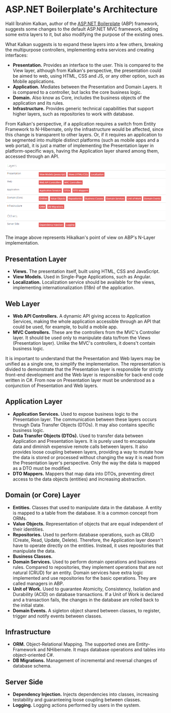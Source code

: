 # ASP.NET Boilerplate's Architecture

Halil İbrahim Kalkan, author of the [ASP.NET Boilerplate](http://aspnetboilerplate.com/) (ABP) framework, suggests some changes to the default ASP.NET MVC framework, adding some extra layers to it, but also modifying the purpose of the existing ones.

What Kalkan suggests is to expand these layers into a few others, breaking the multipurpose controllers, implementing extra services and creating interfaces:

* **Presentation.** Provides an interface to the user. This is compared to the View layer, although from Kalkan's perspective, the presentation could be aimed to web, using HTML, CSS and JS, or any other option, such as Mobile applications.
* **Application.** Mediates between the Presentation and Domain Layers. It is compared to a controller, but lacks the core business logic.
* **Domain.** Also know as Core, includes the business objects of the application and its rules.
* **Infrastructure.** Provides generic technical capabilities that support higher layers, such as repositories to work with database.

From Kalkan's perspective, if a application requires a switch from Entity Framework to N-Hibernate, only the infrastructure would be affected, since this change is transparent to other layers. Or, if it requires an application to be segmented into multiple distinct platforms (such as mobile apps and a web portal), it is just a matter of implementing the Presentation layer in platform-specific ways, having the Application layer shared among them, accessed through an API.

![](./resources/img/figure4.png)

The image above represents Hikalkan's point of view on ABP's N-Layer implementation.

## Presentation Layer

* **Views.** The presentation itself, built using HTML, CSS and JavaScript.
* **View Models.** Used in Single-Page Applications, such as Angular.
* **Localization.** Localization service should be available for the views, implementing internationalization (I18n) of the application.

## Web Layer

* **Web API Controllers.** A dynamic API giving access to Application Services, making the whole application accessible through an API that could be used, for example, to build a mobile app.
* **MVC Controllers.** These are the controllers from the MVC's Controller layer. It should be used only to manipulate data to/from the Views (Presentation layer). Unlike the MVC's controllers, it doens't contain business logic.

It is important to understand that the Presentation and Web layers may be unified as a single one, to simplify the implementation. The representation is divided to demonstrate that the Presentation layer is responsible for strictly front-end development and the Web layer is responsible for back-end code written in C#. From now on Presentation layer must be understood as a conjunction of Presentation and Web layers.

## Application Layer

* **Application Services.** Used to expose business logic to the Presentation layer. The communication between these layers occurs through Data Transfer Objects (DTOs). It may also contains specific business logic.
* **Data Transfer Objects (DTOs).** Used to transfer data between Application and Presentation layers. It is purely used to encapsulate data and diminish expensive remote calls between layers. It also provides loose coupling between layers, providing a way to mutate how the data is stored or processed without changing the way it is read from the Presentation layer's perspective. Only the way the data is mapped as a DTO must be modified.
* **DTO Mappers.** Mappers that map data into DTOs, preventing direct access to the data objects (entities) and increasing abstraction.

## Domain (or Core) Layer

* **Entities.** Classes that used to manipulate data in the database. A entity is mapped to a table from the database. It is a common concept from ORMs.
* **Value Objects.** Representation of objects that are equal independent of their identities.
* **Repositories.** Used to perform database operations, such as CRUD (Create, Read, Update, Delete). Therefore, the Application layer doesn't have to operate directly on the entities. Instead, it uses repositories that manipulate the data.
* **Business Classes.**
* **Domain Services.** Used to perform domain operations and business rules. Compared to repositories, they implement operations that are not natural (CRUD) for an entity. Domain services have extra logic implemented and use repositories for the basic operations. They are called managers in ABP.
* **Unit of Work.** Used to guarantee Atomicity, Consistency, Isolation and Durability (ACID) on database transactions. If a Unit of Work is declared and a transaction fails, the changes in the database are rolled back to the initial state.
* **Domain Events.** A sigleton object shared between classes, to register, trigger and notify events between classes.

## Infrastructure

* **ORM.** Object-Relational Mapping. The supported ones are Entity-Framework and NHibernate. It maps database operations and tables into object-oriented C#.
* **DB Migrations.** Management of incremental and reversal changes of database schema.

## Server Side

* **Dependency Injection.** Injects dependencies into classes, increasing testability and guaranteeing loose coupling between classes.
* **Logging.** Logging actions performed by users in the system.
